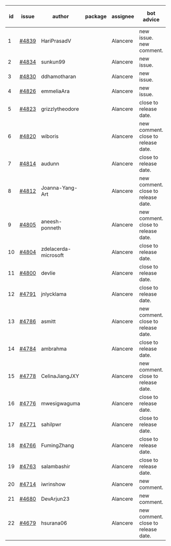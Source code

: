 | id | issue | author | package | assignee | bot advice | created date of issue | target release date | date from target |
| ------ | ------ | ------ | ------ | ------ | ------ | ------ | ------ | :-----: |
| 1 | [#4839](https://github.com/Azure/sdk-release-request/issues/4839) | HariPrasadV |  | Alancere | new issue. new comment. | 12-18 | 01-26 |  |
| 2 | [#4834](https://github.com/Azure/sdk-release-request/issues/4834) | sunkun99 |  | Alancere | new issue. | 12-15 | 01-26 |  |
| 3 | [#4830](https://github.com/Azure/sdk-release-request/issues/4830) | ddhamotharan |  | Alancere | new issue. | 12-12 | 01-26 |  |
| 4 | [#4826](https://github.com/Azure/sdk-release-request/issues/4826) | emmeliaAra |  | Alancere | new issue. | 12-11 | 01-26 |  |
| 5 | [#4823](https://github.com/Azure/sdk-release-request/issues/4823) | grizzlytheodore |  | Alancere | close to release date.  | 12-06 | 12-22 | 2 |
| 6 | [#4820](https://github.com/Azure/sdk-release-request/issues/4820) | wiboris |  | Alancere | new comment. close to release date.  | 12-05 | 12-22 | 2 |
| 7 | [#4814](https://github.com/Azure/sdk-release-request/issues/4814) | audunn |  | Alancere | close to release date.  | 12-04 | 12-22 | 2 |
| 8 | [#4812](https://github.com/Azure/sdk-release-request/issues/4812) | Joanna-Yang-Art |  | Alancere | new comment. close to release date.  | 12-04 | 12-22 | 2 |
| 9 | [#4805](https://github.com/Azure/sdk-release-request/issues/4805) | aneesh-ponneth |  | Alancere | new comment. close to release date.  | 11-29 | 12-22 | 2 |
| 10 | [#4804](https://github.com/Azure/sdk-release-request/issues/4804) | zdelacerda-microsoft |  | Alancere | close to release date.  | 11-29 | 12-22 | 2 |
| 11 | [#4800](https://github.com/Azure/sdk-release-request/issues/4800) | devlie |  | Alancere | close to release date.  | 11-29 | 12-22 | 2 |
| 12 | [#4791](https://github.com/Azure/sdk-release-request/issues/4791) | jnlycklama |  | Alancere | close to release date.  | 11-28 | 12-22 | 2 |
| 13 | [#4786](https://github.com/Azure/sdk-release-request/issues/4786) | asmitt |  | Alancere | new comment. close to release date.  | 11-28 | 12-22 | 2 |
| 14 | [#4784](https://github.com/Azure/sdk-release-request/issues/4784) | ambrahma |  | Alancere | close to release date.  | 11-27 | 12-22 | 2 |
| 15 | [#4778](https://github.com/Azure/sdk-release-request/issues/4778) | CelinaJiangJXY |  | Alancere | new comment. close to release date.  | 11-22 | 12-22 | 2 |
| 16 | [#4776](https://github.com/Azure/sdk-release-request/issues/4776) | mwesigwaguma |  | Alancere | close to release date.  | 11-21 | 12-22 | 2 |
| 17 | [#4771](https://github.com/Azure/sdk-release-request/issues/4771) | sahilpwr |  | Alancere | close to release date.  | 11-16 | 12-22 | 2 |
| 18 | [#4766](https://github.com/Azure/sdk-release-request/issues/4766) | FumingZhang |  | Alancere | close to release date.  | 11-15 | 12-22 | 2 |
| 19 | [#4763](https://github.com/Azure/sdk-release-request/issues/4763) | salambashir |  | Alancere | close to release date.  | 11-13 | 12-22 | 2 |
| 20 | [#4714](https://github.com/Azure/sdk-release-request/issues/4714) | iwrinshow |  | Alancere | new comment. | 11-06 | 11-24 |  |
| 21 | [#4680](https://github.com/Azure/sdk-release-request/issues/4680) | DevArjun23 |  | Alancere | new comment. | 10-24 | 01-26 |  |
| 22 | [#4679](https://github.com/Azure/sdk-release-request/issues/4679) | hsurana06 |  | Alancere | new comment. close to release date.  | 10-23 | 12-22 | 2 |
